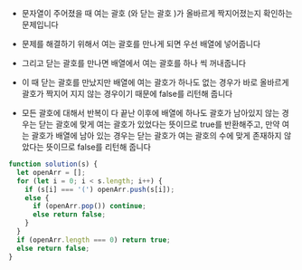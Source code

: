 - 문자열이 주어졌을 때 여는 괄호 (와 닫는 괄호 )가 올바르게 짝지어졌는지 확인하는 문제입니다

- 문제를 해결하기 위해서 여는 괄호를 만나게 되면 우선 배열에 넣어줍니다

- 그리고 닫는 괄호를 만나면 배열에서 여는 괄호를 하나 씩 꺼내줍니다

- 이 때 닫는 괄호를 만났지만 배열에 여는 괄호가 하나도 없는 경우가 바로 올바르게 괄호가 짝지어 지지 않는 경우이기 때문에 false를 리턴해 줍니다

- 모든 괄호에 대해서 반복이 다 끝난 이후에 배열에 하나도 괄호가 남아있지 않는 경우는 닫는 괄호에 맞게 여는 괄호가 있었다는 뜻이므로 true를 반환해주고, 만약 여는 괄호가 배열에 남아 있는 경우는 닫는 괄호가 여는 괄호의 수에 맞게 존재하지 않았다는 뜻이므로 false를 리턴해 줍니다

```javascript
function solution(s) {
  let openArr = [];
  for (let i = 0; i < s.length; i++) {
    if (s[i] === '(') openArr.push(s[i]);
    else {
      if (openArr.pop()) continue;
      else return false;
    }
  }
  if (openArr.length === 0) return true;
  else return false;
}
```
